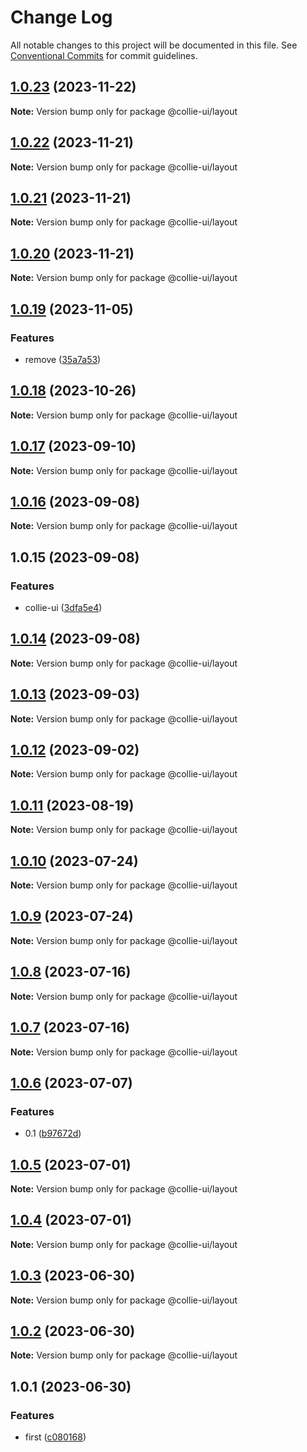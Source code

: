 # Change Log

All notable changes to this project will be documented in this file. See [Conventional Commits](https://conventionalcommits.org) for commit guidelines.

## [1.0.23](https://github.com/collie-ui/collie-ui/compare/@collie-ui/layout@1.0.22...@collie-ui/layout@1.0.23) (2023-11-22)

**Note:** Version bump only for package @collie-ui/layout

## [1.0.22](https://github.com/collie-ui/collie-ui/compare/@collie-ui/layout@1.0.21...@collie-ui/layout@1.0.22) (2023-11-21)

**Note:** Version bump only for package @collie-ui/layout

## [1.0.21](https://github.com/collie-ui/collie-ui/compare/@collie-ui/layout@1.0.20...@collie-ui/layout@1.0.21) (2023-11-21)

**Note:** Version bump only for package @collie-ui/layout

## [1.0.20](https://github.com/collie-ui/collie-ui/compare/@collie-ui/layout@1.0.19...@collie-ui/layout@1.0.20) (2023-11-21)

**Note:** Version bump only for package @collie-ui/layout

## [1.0.19](https://github.com/collie-ui/collie-ui/compare/@collie-ui/layout@1.0.18...@collie-ui/layout@1.0.19) (2023-11-05)

### Features

- remove ([35a7a53](https://github.com/collie-ui/collie-ui/commit/35a7a531845a08f99114a7d707c83c1e84d0d0e4))

## [1.0.18](https://github.com/collie-ui/collie-ui/compare/@collie-ui/layout@1.0.17...@collie-ui/layout@1.0.18) (2023-10-26)

**Note:** Version bump only for package @collie-ui/layout

## [1.0.17](https://github.com/collie-ui/collie-ui/compare/@collie-ui/layout@1.0.16...@collie-ui/layout@1.0.17) (2023-09-10)

**Note:** Version bump only for package @collie-ui/layout

## [1.0.16](https://github.com/collie-ui/collie-ui/compare/@collie-ui/layout@1.0.15...@collie-ui/layout@1.0.16) (2023-09-08)

**Note:** Version bump only for package @collie-ui/layout

## 1.0.15 (2023-09-08)

### Features

- collie-ui ([3dfa5e4](https://github.com/collie-ui/collie-ui/commit/3dfa5e4eadca863919e9ffbb3dfb9ab726977c7e))

## [1.0.14](https://github.com/collie-ui/collie-ui/compare/@collie-ui/layout@1.0.13...@collie-ui/layout@1.0.14) (2023-09-08)

**Note:** Version bump only for package @collie-ui/layout

## [1.0.13](https://github.com/collie-ui/collie-ui/compare/@collie-ui/layout@1.0.12...@collie-ui/layout@1.0.13) (2023-09-03)

**Note:** Version bump only for package @collie-ui/layout

## [1.0.12](https://github.com/collie-ui/collie-ui/compare/@collie-ui/layout@1.0.11...@collie-ui/layout@1.0.12) (2023-09-02)

**Note:** Version bump only for package @collie-ui/layout

## [1.0.11](https://github.com/collie-ui/collie-ui/compare/@collie-ui/layout@1.0.10...@collie-ui/layout@1.0.11) (2023-08-19)

**Note:** Version bump only for package @collie-ui/layout

## [1.0.10](https://github.com/collie-ui/collie-ui/compare/@collie-ui/layout@1.0.9...@collie-ui/layout@1.0.10) (2023-07-24)

**Note:** Version bump only for package @collie-ui/layout

## [1.0.9](https://github.com/collie-ui/collie-ui/compare/@collie-ui/layout@1.0.8...@collie-ui/layout@1.0.9) (2023-07-24)

**Note:** Version bump only for package @collie-ui/layout

## [1.0.8](https://github.com/collie-ui/collie-ui/compare/@collie-ui/layout@1.0.7...@collie-ui/layout@1.0.8) (2023-07-16)

**Note:** Version bump only for package @collie-ui/layout

## [1.0.7](https://github.com/collie-ui/collie-ui/compare/@collie-ui/layout@1.0.6...@collie-ui/layout@1.0.7) (2023-07-16)

**Note:** Version bump only for package @collie-ui/layout

## [1.0.6](https://github.com/collie-ui/collie-ui/compare/@collie-ui/layout@1.0.5...@collie-ui/layout@1.0.6) (2023-07-07)

### Features

- 0.1 ([b97672d](https://github.com/collie-ui/collie-ui/commit/b97672d7355db24fc8564651cbabeaa4114f3f04))

## [1.0.5](https://github.com/collie-ui/collie-ui/compare/@collie-ui/layout@1.0.4...@collie-ui/layout@1.0.5) (2023-07-01)

**Note:** Version bump only for package @collie-ui/layout

## [1.0.4](https://github.com/collie-ui/collie-ui/compare/@collie-ui/layout@1.0.3...@collie-ui/layout@1.0.4) (2023-07-01)

**Note:** Version bump only for package @collie-ui/layout

## [1.0.3](https://github.com/collie-ui/collie-ui/compare/@collie-ui/layout@1.0.1...@collie-ui/layout@1.0.3) (2023-06-30)

**Note:** Version bump only for package @collie-ui/layout

## [1.0.2](https://github.com/collie-ui/collie-ui/compare/@collie-ui/layout@1.0.1...@collie-ui/layout@1.0.2) (2023-06-30)

**Note:** Version bump only for package @collie-ui/layout

## 1.0.1 (2023-06-30)

### Features

- first ([c080168](https://github.com/collie-ui/collie-ui/commit/c08016812d92193e95c9600e6121a9e57c6a9165))
